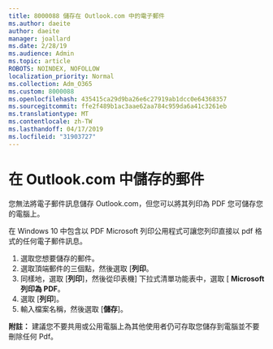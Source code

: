 ```yaml
---
title: 8000088 儲存在 Outlook.com 中的電子郵件
ms.author: daeite
author: daeite
manager: joallard
ms.date: 2/28/19
ms.audience: Admin
ms.topic: article
ROBOTS: NOINDEX, NOFOLLOW
localization_priority: Normal
ms.collection: Adm_O365
ms.custom: 8000088
ms.openlocfilehash: 435415ca29d9ba26e6c27919ab1dcc0e64368357
ms.sourcegitcommit: ffe2f489b1ac3aae62aa784c959da6a41c3261eb
ms.translationtype: MT
ms.contentlocale: zh-TW
ms.lasthandoff: 04/17/2019
ms.locfileid: "31903727"
---
```

# <a name="saving-messages-in-outlookcom"></a>在 Outlook.com 中儲存的郵件

您無法將電子郵件訊息儲存 Outlook.com，但您可以將其列印為 PDF 您可儲存您的電腦上。

在 Windows 10 中包含以 PDF Microsoft 列印公用程式可讓您列印直接以 pdf 格式的任何電子郵件訊息。

1. 選取您想要儲存的郵件。
2. 選取頂端郵件的三個點，然後選取 [**列印**。
3. 同樣地，選取 [**列印**]，然後從印表機] 下拉式清單功能表中，選取 [ **Microsoft 列印為 PDF**。
4. 選取 [**列印**]。
5. 輸入檔案名稱，然後選取 [**儲存**]。

**附註：** 建議您不要共用或公用電腦上為其他使用者仍可存取您儲存到電腦並不要刪除任何 Pdf。